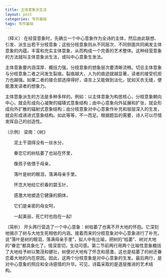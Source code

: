 ```yaml
---
title: 主体意象派生法
layout: post
categories: 写作基础
tags: 写作基础
---
```


〔释义〕 在经营意象时，先确立一个中心意象作为全诗的主体，然后由此联想、引发、派生出若干分枝意象；这些分枝意象则从不同层次、不同侧面共同阐发主体意象的内蕴，丰富和充实主体意象，从而构成一个完善的艺术整体。这种经营意象的方法就叫主体意象派生法，或叫中心意象生发法。

主体意象要内涵深厚、概括力强，分枝意象的想象层次要清晰流畅。切忌主体意象与分枝意象二者之间发生裂痕。裂痕越大，人为的痕迹就越显著，读者的接受抗拒力也越强。如果二者的接合部选择得好，语言上又能做到淡化，犹如天衣无缝，便能激发读者的想象力。

主体意象派生的方法是多种多样的。例如：以主体意象为构思核心，分枝意象朝向中心，就会形成向心凝聚的辐辏式意象结构；由中心意象向外延展和扩张，就会形成向外扩散的辐射式意象结构；由分枝意象对中心意象作补充和层层深入的生发，就会形成递进式意象结构。如此等等，不一而足。根据题旨的需要，诗人可以尽情发挥自己的创造性。

〔示例〕 梁南：《树》

　　泥土干涸得没有一丝水分，

　　眷恋它的树枯萎了也站在怀里，

　　像孩子依偎于母亲，

　　落叶是树的眼泪，落满母亲手里。

　　怀念大地给它织春的碧玉针，

　　感激大地塑造它健康的胴体，

　　它们是亲密的母女呵，

　　一起美丽，死亡时也抱在一起!

〔简析〕 开头两行营造了一个中心意象：树枯萎了也离不开大地的怀抱。它深刻地揭示了树与大地生死相依的内涵。接着而来的分枝意象对中心意象进行了补充，说“落叶是树的眼泪，落满母亲手里”，拟人中有比喻，把树的“枯萎”、树对大地的“眷恋”都具象化了，情深意切，生动可感。第二节前两行用两个比喻性意象概括了大地给予树以繁茂和健壮，树便对大地有了怀念和感激，这也是枯萎了的树还眷恋着大地的内在原因。因此，这两个分枝意象是对中心意象的生发。最后两行，是对中心意象的照应和全诗感情的升华。可见，诗篇采取的是逐层推进的艺术结构。 
